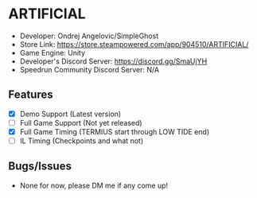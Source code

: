 # ARTIFICIAL

-   Developer: Ondrej Angelovic/SimpleGhost
-   Store Link: https://store.steampowered.com/app/904510/ARTIFICIAL/
-   Game Engine: Unity
-   Developer's Discord Server: https://discord.gg/SmaUjYH
-   Speedrun Community Discord Server: N/A

## Features

-   [x] Demo Support (Latest version)
-   [ ] Full Game Support (Not yet released)
-   [x] Full Game Timing (TERMIUS start through LOW TIDE end)
-   [ ] IL Timing (Checkpoints and what not)

## Bugs/Issues

-   None for now, please DM me if any come up!
